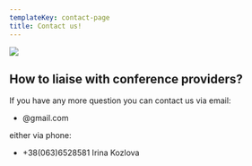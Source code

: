 ```yaml
---
templateKey: contact-page
title: Contact us!
---
```

![](/img/contacts.jpg)

## How to liaise with conference providers?

If you have any more question you can contact us via email:

* @gmail.com

either via phone:

* +38(063)6528581 Irina Kozlova
